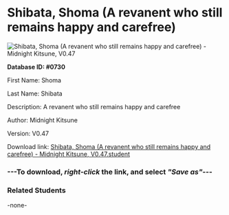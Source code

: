# Shibata, Shoma (A revanent who still remains happy and carefree)

<img src="../../Files/Images/Shibata, Shoma (A revanent who still remains happy and carefree).png" title="Shibata, Shoma (A revanent who still remains happy and carefree) - Midnight Kitsune, V0.47">

**Database ID: #0730**

First Name: Shoma

Last Name: Shibata

Description: A revanent who still remains happy and carefree

Author: Midnight Kitsune

Version: V0.47

Download link: <a href="https://raw.githubusercontent.com/Arbiter1223/Daigaku-Gurashi-Custom-Students/master/Files/Student%20Files/Shibata%2C%20Shoma%20(A%20revanent%20who%20still%20remains%20happy%20and%20carefree)%20-%20Midnight%20Kitsune%2C%20V0.47.student">Shibata, Shoma (A revanent who still remains happy and carefree) - Midnight Kitsune, V0.47.student</a>

### ---**To download, _right-click_ the link, and select _"Save as"_**---

### Related Students

-none-
